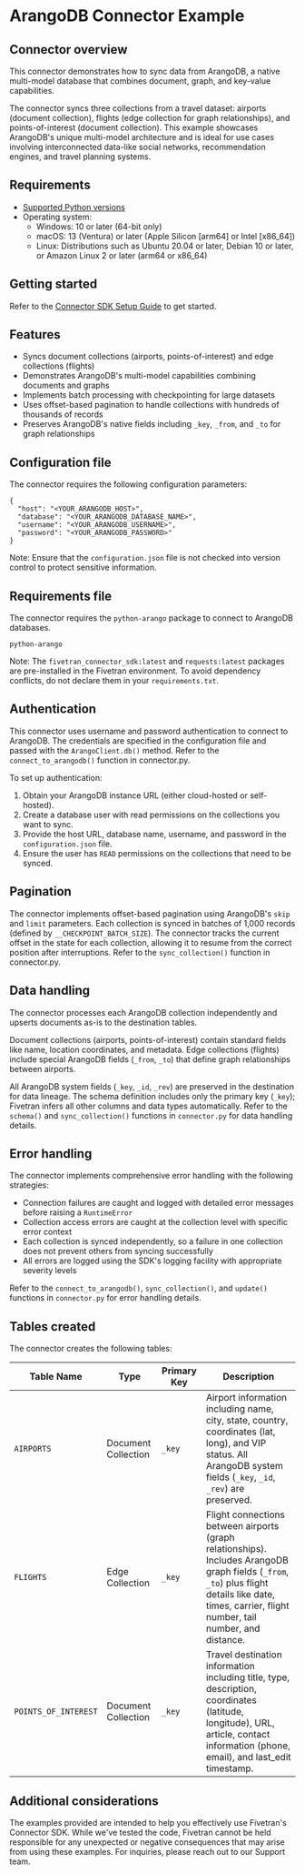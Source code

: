 # ArangoDB Connector Example

## Connector overview
This connector demonstrates how to sync data from ArangoDB, a native multi-model database that combines document, graph, and key-value capabilities.

The connector syncs three collections from a travel dataset: airports (document collection), flights (edge collection for graph relationships), and points-of-interest (document collection). This example showcases ArangoDB's unique multi-model architecture and is ideal for use cases involving interconnected data-like social networks, recommendation engines, and travel planning systems.

## Requirements
- [Supported Python versions](https://github.com/fivetran/fivetran_connector_sdk/blob/main/README.md#requirements)
- Operating system:
  - Windows: 10 or later (64-bit only)
  - macOS: 13 (Ventura) or later (Apple Silicon [arm64] or Intel [x86_64])
  - Linux: Distributions such as Ubuntu 20.04 or later, Debian 10 or later, or Amazon Linux 2 or later (arm64 or x86_64)

## Getting started
Refer to the [Connector SDK Setup Guide](https://fivetran.com/docs/connectors/connector-sdk/setup-guide) to get started.

## Features
- Syncs document collections (airports, points-of-interest) and edge collections (flights)
- Demonstrates ArangoDB's multi-model capabilities combining documents and graphs
- Implements batch processing with checkpointing for large datasets
- Uses offset-based pagination to handle collections with hundreds of thousands of records
- Preserves ArangoDB's native fields including `_key`, `_from`, and `_to` for graph relationships

## Configuration file
The connector requires the following configuration parameters:

```
{
  "host": "<YOUR_ARANGODB_HOST>",
  "database": "<YOUR_ARANGODB_DATABASE_NAME>",
  "username": "<YOUR_ARANGODB_USERNAME>",
  "password": "<YOUR_ARANGODB_PASSWORD>"
}
```

Note: Ensure that the `configuration.json` file is not checked into version control to protect sensitive information.

## Requirements file
The connector requires the `python-arango` package to connect to ArangoDB databases.

```
python-arango
```

Note: The `fivetran_connector_sdk:latest` and `requests:latest` packages are pre-installed in the Fivetran environment. To avoid dependency conflicts, do not declare them in your `requirements.txt`.

## Authentication
This connector uses username and password authentication to connect to ArangoDB. The credentials are specified in the configuration file and passed with the `ArangoClient.db()` method. Refer to the `connect_to_arangodb()` function in connector.py.

To set up authentication:

1. Obtain your ArangoDB instance URL (either cloud-hosted or self-hosted).
2. Create a database user with read permissions on the collections you want to sync.
3. Provide the host URL, database name, username, and password in the `configuration.json` file.
4. Ensure the user has `READ` permissions on the collections that need to be synced.

## Pagination
The connector implements offset-based pagination using ArangoDB's `skip` and `limit` parameters. Each collection is synced in batches of 1,000 records (defined by `__CHECKPOINT_BATCH_SIZE`). The connector tracks the current offset in the state for each collection, allowing it to resume from the correct position after interruptions. Refer to the `sync_collection()` function in connector.py.

## Data handling
The connector processes each ArangoDB collection independently and upserts documents as-is to the destination tables. 

Document collections (airports, points-of-interest) contain standard fields like name, location coordinates, and metadata. Edge collections (flights) include special ArangoDB fields (`_from`, `_to`) that define graph relationships between airports. 

All ArangoDB system fields (`_key`, `_id`, `_rev`) are preserved in the destination for data lineage. The schema definition includes only the primary key (`_key`); Fivetran infers all other columns and data types automatically. Refer to the `schema()` and `sync_collection()` functions in `connector.py` for data handling details.

## Error handling
The connector implements comprehensive error handling with the following strategies:
- Connection failures are caught and logged with detailed error messages before raising a `RuntimeError`
- Collection access errors are caught at the collection level with specific error context
- Each collection is synced independently, so a failure in one collection does not prevent others from syncing successfully
- All errors are logged using the SDK's logging facility with appropriate severity levels

Refer to the `connect_to_arangodb()`, `sync_collection()`, and `update()` functions in `connector.py` for error handling details.

## Tables created
The connector creates the following tables:

| Table Name | Type | Primary Key | Description |
|------------|------|-------------|-------------|
| `AIRPORTS` | Document Collection | `_key` | Airport information including name, city, state, country, coordinates (lat, long), and VIP status. All ArangoDB system fields (`_key`, `_id`, `_rev`) are preserved. |
| `FLIGHTS` | Edge Collection | `_key` | Flight connections between airports (graph relationships). Includes ArangoDB graph fields (`_from`, `_to`) plus flight details like date, times, carrier, flight number, tail number, and distance. |
| `POINTS_OF_INTEREST` | Document Collection | `_key` | Travel destination information including title, type, description, coordinates (latitude, longitude), URL, article, contact information (phone, email), and last_edit timestamp. |

## Additional considerations
The examples provided are intended to help you effectively use Fivetran's Connector SDK. While we've tested the code, Fivetran cannot be held responsible for any unexpected or negative consequences that may arise from using these examples. For inquiries, please reach out to our Support team.
